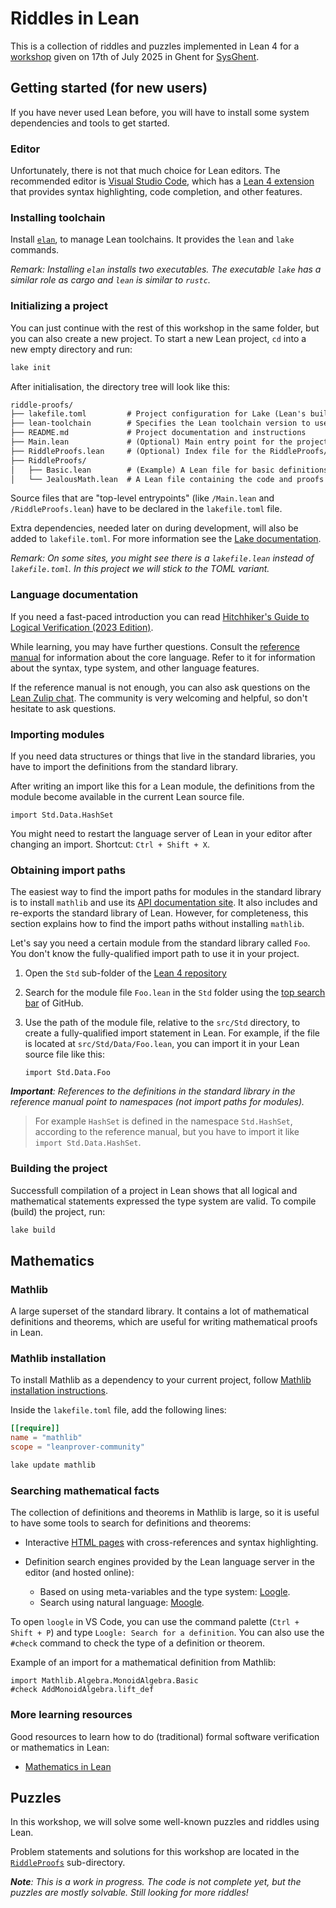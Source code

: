 # Riddles in Lean

This is a collection of riddles and puzzles implemented in Lean 4 for a [workshop](https://sysghent.be/events/lean/) given on 17th of July 2025 in Ghent for [SysGhent](https://sysghent.be).

## Getting started (for new users)

If you have never used Lean before, you will have to install some system dependencies and tools to get started.

### Editor

Unfortunately, there is not that much choice for Lean editors. The recommended editor is [Visual Studio Code](https://code.visualstudio.com/), which has a [Lean 4 extension](https://marketplace.visualstudio.com/items?itemName=leanprover.lean4) that provides syntax highlighting, code completion, and other features.

### Installing toolchain

Install [`elan`](https://github.com/leanprover/elan), to manage Lean toolchains. It provides the `lean` and `lake` commands.

_Remark: Installing `elan` installs two executables. The executable `lake` has a similar role as cargo and `lean` is similar to `rustc`._

### Initializing a project

You can just continue with the rest of this workshop in the same folder, but you can also create a new project. To start a new Lean project, `cd` into a new empty directory and run:

```bash
lake init
```

After initialisation, the directory tree will look like this:

```txt
riddle-proofs/
├── lakefile.toml         # Project configuration for Lake (Lean's build tool)
├── lean-toolchain        # Specifies the Lean toolchain version to use
├── README.md             # Project documentation and instructions
├── Main.lean             # (Optional) Main entry point for the project, often imports or runs top-level code
├── RiddleProofs.lean     # (Optional) Index file for the RiddleProofs/ folder, re-exports submodules
├── RiddleProofs/
│   ├── Basic.lean        # (Example) A Lean file for basic definitions or warm-up exercises
│   └── JealousMath.lean  # A Lean file containing the code and proofs for the "Jealous Mathematicians" puzzle
```

Source files that are "top-level entrypoints" (like `/Main.lean` and `/RiddleProofs.lean`) have to be declared in the `lakefile.toml` file.

Extra dependencies, needed later on during development, will also be added to `lakefile.toml`. For more information see the [Lake documentation](https://lean-lang.org/doc/reference/latest/Build-Tools-and-Distribution/Lake/#--tech-term-package-configuration).

_Remark: On some sites, you might see there is a `lakefile.lean` instead of `lakefile.toml`. In this project we will stick to the TOML variant._

### Language documentation

If you need a fast-paced introduction you can read [Hitchhiker's Guide to Logical Verification (2023 Edition)](https://lean-forward.github.io/hitchhikers-guide/2023/).

While learning, you may have further questions. Consult the [reference manual](https://lean-lang.org/doc/reference/latest/) for information about the core language. Refer to it for information about the syntax, type system, and other language features.

If the reference manual is not enough, you can also ask questions on the [Lean Zulip chat](https://leanprover.zulipchat.com/). The community is very welcoming and helpful, so don't hesitate to ask questions.

### Importing modules

If you need data structures or things that live in the standard libraries, you have to import the definitions from the standard library.

After writing an import like this for a Lean module, the definitions from the module become available in the current Lean source file.

```lean
import Std.Data.HashSet
```

You might need to restart the language server of Lean in your editor after changing an import. Shortcut: `Ctrl + Shift + X`.

### Obtaining import paths

The easiest way to find the import paths for modules in the standard library is to install `mathlib` and use its [API documentation site](https://leanprover-community.github.io/mathlib4_docs/Mathlib.html). It also includes and re-exports the standard library of Lean. However, for completeness, this section explains how to find the import paths without installing `mathlib`.

Let's say you need a certain module from the standard library called `Foo`. You don't know the fully-qualified import path to use it in your project.

1. Open the `Std` sub-folder of the [Lean 4 repository](https://github.com/leanprover/lean4/tree/master/src/Std)
2. Search for the module file `Foo.lean` in the `Std` folder using the [top search bar](https://github.com/search?q=repo%3Aleanprover%2Flean4%20Foo&type=code) of GitHub.
3. Use the path of the module file, relative to the `src/Std` directory, to create a fully-qualified import statement in Lean. For example, if the file is located at `src/Std/Data/Foo.lean`, you can import it in your Lean source file like this:

    ```lean
    import Std.Data.Foo
    ```

_**Important**: References to the definitions in the standard library in the reference manual point to namespaces (not import paths for modules)._

> For example `HashSet` is defined in the namespace `Std.HashSet`, according to the reference manual, but you have to import it like `import Std.Data.HashSet`.

### Building the project

Successfull compilation of a project in Lean shows that all logical and mathematical statements expressed the type system are valid. To compile (build) the project, run:

```bash
lake build
```

## Mathematics

### Mathlib

A large superset of the standard library. It contains a lot of mathematical definitions and theorems, which are useful for writing mathematical proofs in Lean.

### Mathlib installation

To install Mathlib as a dependency to your current project, follow [Mathlib installation instructions](https://github.com/leanprover-community/mathlib4/wiki/Using-mathlib4-as-a-dependency).

Inside the `lakefile.toml` file, add the following lines:

```toml
[[require]]
name = "mathlib"
scope = "leanprover-community"
```

```bash
lake update mathlib
```

### Searching mathematical facts

The collection of definitions and theorems in Mathlib is large, so it is useful to have some tools to search for definitions and theorems:

- Interactive [HTML pages](https://leanprover-community.github.io/mathlib4_docs/Mathlib.html) with cross-references and syntax highlighting.

- Definition search engines provided by the Lean language server in the editor (and hosted online):
  - Based on using meta-variables and the type system: [Loogle](https://loogle.lean-lang.org/).
  - Search using natural language: [Moogle](https://moogle.ai/).

To open `loogle` in VS Code, you can use the command palette (`Ctrl + Shift + P`) and type `Loogle: Search for a definition`. You can also use the `#check` command to check the type of a definition or theorem.

Example of an import for a mathematical definition from Mathlib:

```lean
import Mathlib.Algebra.MonoidAlgebra.Basic
#check AddMonoidAlgebra.lift_def
```

### More learning resources

Good resources to learn how to do (traditional) formal software verification or mathematics in Lean:

- [Mathematics in Lean](https://leanprover-community.github.io/mathematics_in_lean)

## Puzzles

In this workshop, we will solve some well-known puzzles and riddles using Lean.

Problem statements and solutions for this workshop are located in the [`RiddleProofs`](./RiddleProofs) sub-directory.

_**Note**: This is a work in progress. The code is not complete yet, but the puzzles are mostly solvable. Still looking for more riddles!_
